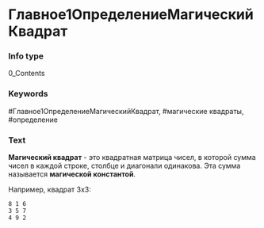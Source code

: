 # Главное1ОпределениеМагическийКвадрат
### Info type
0_Contents
### Keywords
#Главное1ОпределениеМагическийКвадрат, #магические квадраты, #определение
### Text
**Магический квадрат** - это квадратная матрица чисел, в которой сумма чисел в каждой строке, столбце и диагонали одинакова. Эта сумма называется **магической константой**.

Например, квадрат 3x3:
```
8 1 6
3 5 7
4 9 2
```
